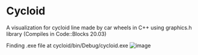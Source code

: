 # Cycloid

A visualization for cycloid line made by car wheels in C++ using graphics.h library (Compiles in Code::Blocks 20.03)

Finding .exe file at cycloid/bin/Debug/cycloid.exe
![image](https://user-images.githubusercontent.com/85390538/213617980-8ad5547d-a1c9-42da-9cbe-fd6fc808f149.png)
